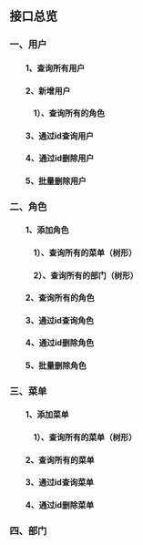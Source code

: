 ## 接口总览

### 一、用户
#### &#8195;&#8195;1、查询所有用户
#### &#8195;&#8195;2、新增用户
#### &#8195;&#8195;&#8195;1）、查询所有的角色
#### &#8195;&#8195;3、通过id查询用户
#### &#8195;&#8195;4、通过id删除用户
#### &#8195;&#8195;5、批量删除用户

### 二、角色
#### &#8195;&#8195;1、添加角色
#### &#8195;&#8195;&#8195;1）、查询所有的菜单（树形）
#### &#8195;&#8195;&#8195;2）、查询所有的部门（树形）
#### &#8195;&#8195;2、查询所有的角色
#### &#8195;&#8195;3、通过id查询角色
#### &#8195;&#8195;4、通过id删除角色
#### &#8195;&#8195;5、批量删除角色
### 三、菜单
#### &#8195;&#8195;1、添加菜单
#### &#8195;&#8195;&#8195;1）、查询所有的菜单（树形）
#### &#8195;&#8195;2、查询所有的菜单
#### &#8195;&#8195;3、通过id查询菜单
#### &#8195;&#8195;4、通过id删除菜单
### 四、部门